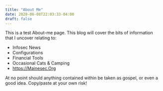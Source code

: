 ```yaml
---
title: "About Me"
date: 2020-06-08T22:03:33-04:00
draft: false
---
```


This is a test About-me page. This blog will cover the bits of information that I uncover relating to:
* Infosec News
* Configurations
* Financial Tools
* Occasional Cats & Camping
* https://Mainesec.Org


At no point should anything contained within be taken as gospel, or even a good idea. Copy/paste at your own risk!